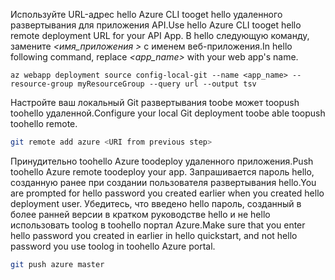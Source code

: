 <span data-ttu-id="15c73-101">Используйте URL-адрес hello Azure CLI tooget hello удаленного развертывания для приложения API.</span><span class="sxs-lookup"><span data-stu-id="15c73-101">Use hello Azure CLI tooget hello remote deployment URL for your API App.</span></span> <span data-ttu-id="15c73-102">В hello следующую команду, замените  *\<имя_приложения >* с именем веб-приложения.</span><span class="sxs-lookup"><span data-stu-id="15c73-102">In hello following command, replace *\<app_name>* with your web app's name.</span></span>

```azurecli-interactive
az webapp deployment source config-local-git --name <app_name> --resource-group myResourceGroup --query url --output tsv
```

<span data-ttu-id="15c73-103">Настройте ваш локальный Git развертывания toobe может toopush toohello удаленной.</span><span class="sxs-lookup"><span data-stu-id="15c73-103">Configure your local Git deployment toobe able toopush toohello remote.</span></span>

```bash
git remote add azure <URI from previous step>
```

<span data-ttu-id="15c73-104">Принудительно toohello Azure toodeploy удаленного приложения.</span><span class="sxs-lookup"><span data-stu-id="15c73-104">Push toohello Azure remote toodeploy your app.</span></span> <span data-ttu-id="15c73-105">Запрашивается пароль hello, созданную ранее при создании пользователя развертывания hello.</span><span class="sxs-lookup"><span data-stu-id="15c73-105">You are prompted for hello password you created earlier when you created hello deployment user.</span></span> <span data-ttu-id="15c73-106">Убедитесь, что введено hello пароль, созданный в более ранней версии в кратком руководстве hello и не hello использовать toolog в toohello портал Azure.</span><span class="sxs-lookup"><span data-stu-id="15c73-106">Make sure that you enter hello password you created in earlier in hello quickstart, and not hello password you use toolog in toohello Azure portal.</span></span>

```bash
git push azure master
```
